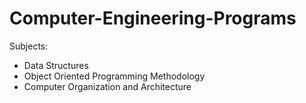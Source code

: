 # Computer-Engineering-Programs

Subjects:
* Data Structures
* Object Oriented Programming Methodology
* Computer Organization and Architecture
